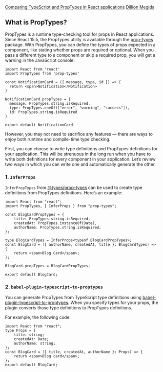 [Comparing TypeScript and PropTypes in React applications](https://blog.logrocket.com/comparing-typescript-and-proptypes-in-react-applications/)
[Dillion Megida](https://blog.logrocket.com/author/dillion-megida/)

## What is PropTypes?

PropTypes is a runtime type-checking tool for props in React applications. Since React 15.5, the PropTypes utility is available through the [prop-types](https://www.npmjs.com/package/prop-types) package. With PropTypes, you can define the types of props expected in a component, like stating whether props are required or optional. When you pass a different type to a component or skip a required prop, you will get a warning in the JavaScript console:
```
import React from 'react'
import PropTypes from 'prop-types'

const NotificationCard = ({ message, type, id }) => { 
  return <span>Notification</Notification>
}

NotificationCard.propTypes = {
  message: PropTypes.string.isRequired,
  type: PropTypes.oneOf(["error", "warning", "success"]),
  id: PropTypes.string.isRequired
}

export default NotificationCard
```

However, you may not need to sacrifice any features — there are ways to enjoy both runtime and compile-time type checking.

First, you can choose to write type definitions and PropTypes definitions for your application. This will be strenuous in the long run when you have to write both definitions for every component in your application. Let’s review two ways in which you can write one and automatically generate the other.
### 1. `InferProps`

`InferPropTypes` from [@types/prop-types](https://www.npmjs.com/package/@types/prop-types) can be used to create type definitions from PropTypes definitions. Here’s an example:

```
import React from "react";
import PropTypes, { InferProps } from "prop-types";

const BlogCardPropTypes = {
    title: PropTypes.string.isRequired,
    createdAt: PropTypes.instanceOf(Date),
    authorName: PropTypes.string.isRequired,
};

type BlogCardTypes = InferProps<typeof BlogCardPropTypes>;
const BlogCard = ({ authorName, createdAt, title }: BlogCardTypes) => {
    return <span>Blog Card</span>;
};

BlogCard.propTypes = BlogCardPropTypes;

export default BlogCard;
```

### 2. `babel-plugin-typescript-to-proptypes`

You can generate PropTypes from TypeScript type definitions using [babel-plugin-typescript-to-proptypes](https://www.npmjs.com/package/babel-plugin-typescript-to-proptypes). When you specify types for your props, the plugin converts those type definitions to PropTypes definitions.

For example, the following code:
```
import React from "react";
type Props = {
    title: string;
    createdAt: Date;
    authorName: string;
};
const BlogCard = ({ title, createdAt, authorName }: Props) => {
    return <span>Blog card</span>;
};
export default BlogCard;
```

